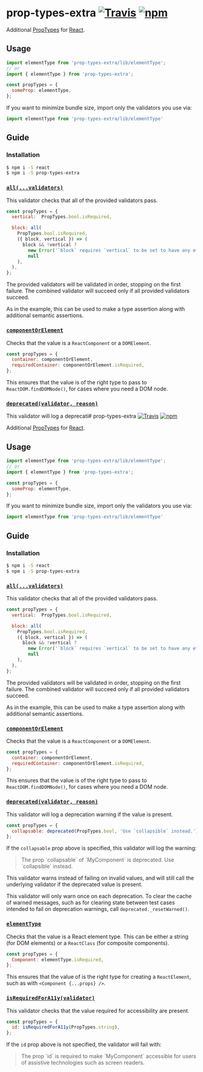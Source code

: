 # prop-types-extra [![Travis][build-badge]][build] [![npm][npm-badge]][npm]

Additional [PropTypes](https://facebook.github.io/react/docs/reusable-components.html#prop-validation) for [React](https://facebook.github.io/react/).

## Usage

```js
import elementType from 'prop-types-extra/lib/elementType';
// or
import { elementType } from 'prop-types-extra';

const propTypes = {
  someProp: elementType,
};
```

If you want to minimize bundle size, import only the validators you use via:

```js
import elementType from 'prop-types-extra/lib/elementType'
```

## Guide

### Installation

```sh
$ npm i -S react
$ npm i -S prop-types-extra
```

### [`all(...validators)`](/src/all.js)

This validator checks that all of the provided validators pass.

```js
const propTypes = {
  vertical:  PropTypes.bool.isRequired,

  block: all(
    PropTypes.bool.isRequired,
    ({ block, vertical }) => (
      block && !vertical ?
        new Error('`block` requires `vertical` to be set to have any effect') :
        null
    ),
  ),
};
```

The provided validators will be validated in order, stopping on the first failure. The combined validator will succeed only if all provided validators succeed.

As in the example, this can be used to make a type assertion along with additional semantic assertions.

### [`componentOrElement`](/src/componentOrElement.js)

Checks that the value is a `ReactComponent` or a `DOMElement`.

```js
const propTypes = {
  container: componentOrElement,
  requiredContainer: componentOrElement.isRequired,
};
```

This ensures that the value is of the right type to pass to `ReactDOM.findDOMNode()`, for cases where you need a DOM node.

### [`deprecated(validator, reason)`](/src/deprecated.js)

This validator will log a deprecati# prop-types-extra [![Travis][build-badge]][build] [![npm][npm-badge]][npm]

Additional [PropTypes](https://facebook.github.io/react/docs/reusable-components.html#prop-validation) for [React](https://facebook.github.io/react/).

## Usage

```js
import elementType from 'prop-types-extra/lib/elementType';
// or
import { elementType } from 'prop-types-extra';

const propTypes = {
  someProp: elementType,
};
```

If you want to minimize bundle size, import only the validators you use via:

```js
import elementType from 'prop-types-extra/lib/elementType'
```

## Guide

### Installation

```sh
$ npm i -S react
$ npm i -S prop-types-extra
```

### [`all(...validators)`](/src/all.js)

This validator checks that all of the provided validators pass.

```js
const propTypes = {
  vertical:  PropTypes.bool.isRequired,

  block: all(
    PropTypes.bool.isRequired,
    ({ block, vertical }) => (
      block && !vertical ?
        new Error('`block` requires `vertical` to be set to have any effect') :
        null
    ),
  ),
};
```

The provided validators will be validated in order, stopping on the first failure. The combined validator will succeed only if all provided validators succeed.

As in the example, this can be used to make a type assertion along with additional semantic assertions.

### [`componentOrElement`](/src/componentOrElement.js)

Checks that the value is a `ReactComponent` or a `DOMElement`.

```js
const propTypes = {
  container: componentOrElement,
  requiredContainer: componentOrElement.isRequired,
};
```

This ensures that the value is of the right type to pass to `ReactDOM.findDOMNode()`, for cases where you need a DOM node.

### [`deprecated(validator, reason)`](/src/deprecated.js)

This validator will log a deprecation warning if the value is present.

```js
const propTypes = {
  collapsable: deprecated(PropTypes.bool, 'Use `collapsible` instead.'),
};
```

If the `collapsable` prop above is specified, this validator will log the warning:

>The prop \`collapsable\` of \`MyComponent\` is deprecated. Use \`collapsible\` instead.

This validator warns instead of failing on invalid values, and will still call the underlying validator if the deprecated value is present.

This validator will only warn once on each deprecation. To clear the cache of warned messages, such as for clearing state between test cases intended to fail on deprecation warnings, call `deprecated._resetWarned()`.

### [`elementType`](/src/elementType.js)

Checks that the value is a React element type. This can be either a string (for DOM elements) or a `ReactClass` (for composite components).

```js
const propTypes = {
  Component: elementType.isRequired,
};
```

This ensures that the value of is the right type for creating a `ReactElement`, such as with `<Component {...props} />`.

### [`isRequiredForA11y(validator)`](/src/isRequiredForA11y.js)

This validator checks that the value required for accessibility are present.

```js
const propTypes = {
  id: isRequiredForA11y(PropTypes.string),
};
```

If the `id` prop above is not specified, the validator will fail with:

>The prop \`id\` is required to make \`MyComponent\` accessible for users of assistive technologies such as screen readers.

[build-badge]: https://img.shields.io/travis/react-bootstrap/prop-types-extra/master.svg
[build]: https://travis-ci.org/react-bootstrap/prop-types-extra

[npm-badge]: https://img.shields.io/npm/v/prop-types-extra.svg
[npm]: https://www.npmjs.org/package/prop-types-extra
